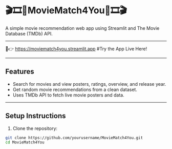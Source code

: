 # 🎬🎞️🍿MovieMatch4You🍿🎞️🎬
 A simple movie recommendation web app using Streamlit and The Movie Database (TMDb) API.

---

🚀👉 https://moviematch4you.streamlit.app  #Try the App Live Here!

---

## Features

- Search for movies and view posters, ratings, overview, and release year.
- Get random movie recommendations from a clean dataset.
- Uses TMDb API to fetch live movie posters and data.

---

## Setup Instructions

1. Clone the repository:

```bash
git clone https://github.com/yourusername/MovieMatch4You.git
cd MovieMatch4You
